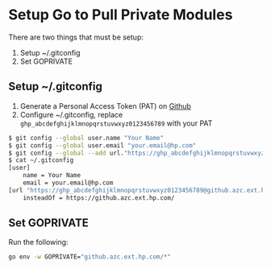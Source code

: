 # Setup Go to Pull Private Modules
There are two things that must be setup:
1. Setup ~/.gitconfig
2. Set GOPRIVATE

## Setup ~/.gitconfig
1. Generate a Personal Access Token (PAT) on [Github](https://github.azc.ext.hp.com)
2. Configure ~/.gitconfig, replace `ghp_abcdefghijklmnopqrstuvwxyz0123456789` with your PAT

```bash
$ git config --global user.name "Your Name"
$ git config --global user.email "your.email@hp.com"
$ git config --global --add url."https://ghp_abcdefghijklmnopqrstuvwxyz0123456789@github.azc.ext.hp.com".insteadOf "https://github.azc.ext.hp.com"
$ cat ~/.gitconfig 
[user]
	name = Your Name
	email = your.email@hp.com
[url "https://ghp_abcdefghijklmnopqrstuvwxyz0123456789@github.azc.ext.hp.com"]
	insteadOf = https://github.azc.ext.hp.com/
```

## Set GOPRIVATE
Run the following:

```bash
go env -w GOPRIVATE="github.azc.ext.hp.com/*"
```
